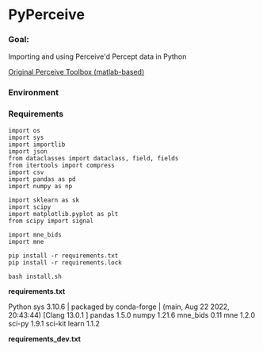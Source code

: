 # PyPerceive

### Goal:
Importing and using Perceive'd Percept data in Python

[Original Perceive Toolbox (matlab-based)](https://github.com/neuromodulation/perceive)


### Environment

### Requirements

```
import os
import sys
import importlib
import json
from dataclasses import dataclass, field, fields
from itertools import compress
import csv
import pandas as pd
import numpy as np

import sklearn as sk
import scipy
import matplotlib.pyplot as plt
from scipy import signal

import mne_bids
import mne
```

``` 
pip install -r requirements.txt
pip install -r requirements.lock

bash install.sh
```

**requirements.txt**

Python sys 3.10.6 | packaged by conda-forge | (main, Aug 22 2022, 20:43:44) [Clang 13.0.1 ]
pandas 1.5.0
numpy 1.21.6
mne_bids 0.11
mne 1.2.0
sci-py 1.9.1
sci-kit learn 1.1.2



**requirements_dev.txt** 
 